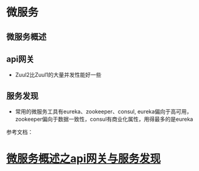 # 微服务

## 微服务概述



## api网关

* Zuul2比Zuul1的大量并发性能好一些


## 服务发现
* 常用的微服务工具有eureka、zookeeper、consul, eureka偏向于高可用，zookeeper偏向于数据一致性，consul有商业化属性，用得最多的是eureka







参考文档：
# [微服务概述之api网关与服务发现](https://www.imooc.com/video/19588)